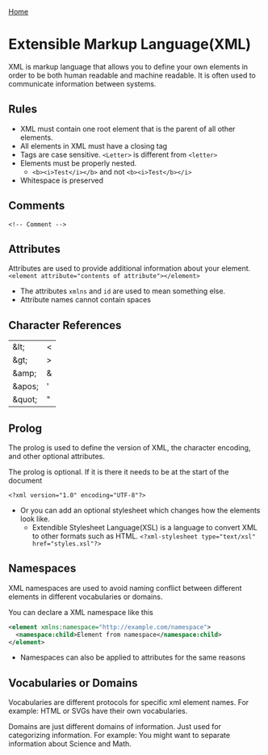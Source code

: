 [Home](./README.md)

# Extensible Markup Language(XML)
XML is markup language that allows you to define your own elements in order to be both human readable and machine readable. It is often used to communicate information between systems.

## Rules
- XML must contain one root element that is the parent of all other elements.
- All elements in XML must have a closing tag
- Tags are case sensitive. `<Letter>` is different from `<letter>`
- Elements must be properly nested.
  - `<b><i>Test</i></b>` and not `<b><i>Test</b></i>`
- Whitespace is preserved

## Comments
`<!-- Comment -->`

## Attributes
Attributes are used to provide additional information about your element.
`<element attribute="contents of attribute"></element>`

- The attributes `xmlns` and `id` are used to mean something else.
- Attribute names cannot contain spaces

## Character References

|        |   |
|--------|---|
| &lt\;   | < |
| &gt\;   | > |
| &amp\;  | & |
| &apos\; | ' |
| &quot\; | " |

## Prolog
The prolog is used to define the version of XML, the character encoding, and other optional attributes.

The prolog is optional. If it is there it needs to be at the start of the document

`<?xml version="1.0" encoding="UTF-8"?>`

- Or you can add an optional stylesheet which changes how the elements look like.
  - Extendible Stylesheet Language(XSL) is a language to convert XML to other formats such as HTML.
`<?xml-stylesheet type="text/xsl" href="styles.xsl"?>`

## Namespaces
XML namespaces are used to avoid naming conflict between different elements in different vocabularies or domains.

You can declare a XML namespace like this
```xml
<element xmlns:namespace="http://example.com/namespace">
  <namespace:child>Element from namespace</namespace:child>
</element>
```

- Namespaces can also be applied to attributes for the same reasons

## Vocabularies or Domains
Vocabularies are different protocols for specific xml element names. For example: HTML or SVGs have their own vocabularies.

Domains are just different domains of information. Just used for categorizing information. For example: You might want to separate information about Science and Math.